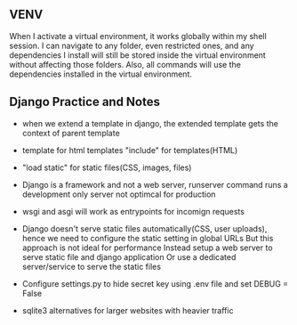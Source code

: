 ## VENV
When I activate a virtual environment, it works globally within my shell session. I can navigate to any folder, even restricted ones, and any dependencies I install will still be stored inside the virtual environment without affecting those folders. Also, all commands will use the dependencies installed in the virtual environment.

## Django Practice and Notes

- when we extend a template in django, the extended template gets the context of parent template

- template for html templates "include" for templates(HTML)
- "load static" for static files(CSS, images, files)


- Django is a framework and not a web server, runserver command runs a development only server not optimcal for production

- wsgi and asgi will work as entrypoints for incomign requests

- Django doesn't serve static files automatically(CSS, user uploads), hence we need to configure the static setting in global URLs
But this approach is not ideal for performance
Instead setup a web server to serve static file and django application
Or use a dedicated server/service to serve the static files

- Configure settings.py to hide secret key using .env file and set DEBUG = False

- sqlite3 alternatives for larger websites with heavier traffic
